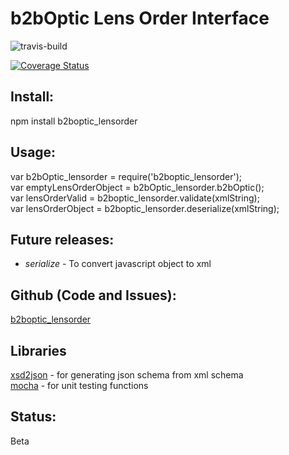 # b2bOptic Lens Order Interface

[travis-build]: https://travis-ci.org/mossandlichens/b2boptic_lensorder.svg?branch=master
![travis-build]

[![Coverage Status](https://coveralls.io/repos/github/mossandlichens/b2boptic_lensorder/badge.svg?branch=master)](https://coveralls.io/github/mossandlichens/b2boptic_lensorder?branch=master)

## Install:
npm install b2boptic_lensorder

## Usage:
var b2bOptic_lensorder = require('b2boptic_lensorder');  
var emptyLensOrderObject = b2bOptic_lensorder.b2bOptic();  
var lensOrderValid = b2boptic_lensorder.validate(xmlString);  
var lensOrderObject = b2boptic_lensorder.deserialize(xmlString);

## Future releases:
* _serialize_ - To convert javascript object to xml

## Github (Code and Issues):
[b2boptic_lensorder](https://github.com/mossandlichens/b2boptic_lensorder)

## Libraries
[xsd2json](https://www.npmjs.com/package/xsd2json) - for generating json schema from xml schema  
[mocha](https://www.npmjs.com/package/mocha) - for unit testing functions

## Status:
Beta
